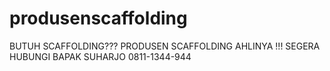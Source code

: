 # produsenscaffolding
BUTUH SCAFFOLDING??? PRODUSEN SCAFFOLDING AHLINYA !!! SEGERA HUBUNGI BAPAK SUHARJO 0811-1344-944
